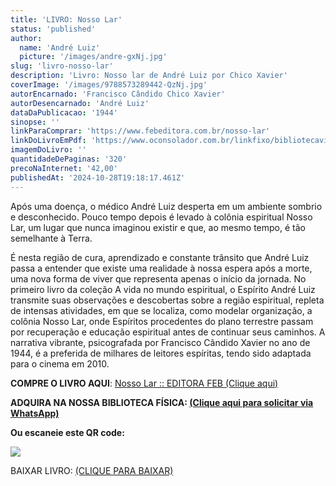 ```yaml
---
title: 'LIVRO: Nosso Lar'
status: 'published'
author:
  name: 'André Luiz'
  picture: '/images/andre-gxNj.jpg'
slug: 'livro-nosso-lar'
description: 'Livro: Nosso lar de André Luiz por Chico Xavier'
coverImage: '/images/9788573289442-QzNj.jpg'
autorEncarnado: 'Francisco Cândido Chico Xavier'
autorDesencarnado: 'André Luiz'
dataDaPublicacao: '1944'
sinopse: ''
linkParaComprar: 'https://www.febeditora.com.br/nosso-lar'
linkDoLivroEmPdf: 'https://www.oconsolador.com.br/linkfixo/bibliotecavirtual/chicoxavier/nossolar.pdf'
imagemDoLivro: ''
quantidadeDePaginas: '320'
precoNaInternet: '42,00'
publishedAt: '2024-10-28T19:18:17.461Z'
---
```


Após uma doença, o médico André Luiz desperta em um ambiente sombrio e desconhecido. Pouco tempo depois é levado à colônia espiritual Nosso Lar, um lugar que nunca imaginou existir e que, ao mesmo tempo, é tão semelhante à Terra.

É nesta região de cura, aprendizado e constante trânsito que André Luiz passa a entender que existe uma realidade à nossa espera após a morte, uma nova forma de viver que representa apenas o início da jornada. No primeiro livro da coleção A vida no mundo espiritual, o Espírito André Luiz transmite suas observações e descobertas sobre a região espiritual, repleta de intensas atividades, em que se localiza, como modelar organização, a colônia Nosso Lar, onde Espíritos procedentes do plano terrestre passam por recuperação e educação espiritual antes de continuar seus caminhos. A narrativa vibrante, psicografada por Francisco Cândido Xavier no ano de 1944, é a preferida de milhares de leitores espíritas, tendo sido adaptada para o cinema em 2010.

**COMPRE O LIVRO AQUI**: [Nosso Lar :: EDITORA FEB (Clique aqui)](https://www.febeditora.com.br/nosso-lar)

**ADQUIRA NA NOSSA BIBLIOTECA FÍSICA: [(Clique aqui para solicitar via WhatsApp)](https://wa.link/4v0tbn)**

**Ou escaneie este QR code:**

![](/images/wa.link_4v0tbn-c0MD.png)

BAIXAR LIVRO: [(CLIQUE PARA BAIXAR)](https://www.oconsolador.com.br/linkfixo/bibliotecavirtual/chicoxavier/nossolar.pdf)